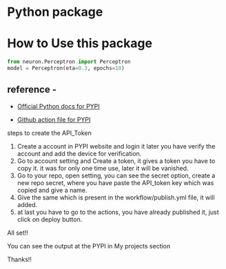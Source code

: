# Python package

# How to Use this package
```python
from neuron.Perceptron import Perceptron
model = Perceptron(eta=0.3, epochs=10)
```

## reference -

* [Official Python docs for PYPI](https://packaging.python.org/en/latest/tutorials/packaging-projects/)

* [Github action file for PYPI](https://docs.github.com/en/actions/automating-builds-and-tests/building-and-testing-python#publishing-to-package-registries)

steps to create the API_Token 
1. Create a account in PYPI website and login it later you have verify the account and add the device for verification.
2. Go to account setting and Create a token, it gives a token you have to copy it. it was for only one time use, later it will be vanished.
3. Go to your repo, open setting, you can see the secret option, create a new repo secret, where you have paste the API_token key which was copied and give a name.
4. Give the same which is present in the workflow/publish.yml file, it will added.
5. at last you have to go to the actions, you have already published it, just click on deploy button.

All set!! 

You can see the output at the PYPI in My projects section 

Thanks!!